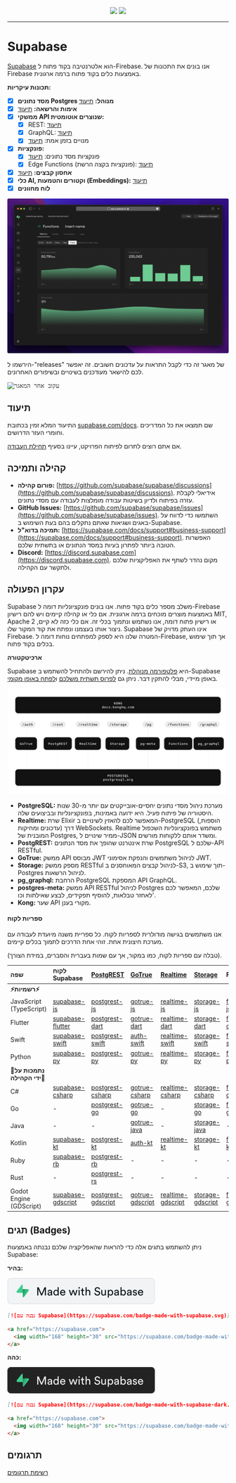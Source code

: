 <p align="center">
<img src="https://user-images.githubusercontent.com/8291514/213727234-cda046d6-28c6-491a-b284-b86c5cede25d.png#gh-light-mode-only">
<img src="https://user-images.githubusercontent.com/8291514/213727225-56186826-bee8-43b5-9b15-86e839d89393.png#gh-dark-mode-only">
</p>

---

# Supabase

[Supabase](https://supabase.com) הוא אלטרנטיבה בקוד פתוח ל-Firebase. אנו בונים את התכונות של Firebase באמצעות כלים בקוד פתוח ברמה ארגונית.

**תכונות עיקריות:**

- [x] **מסד נתונים Postgres מנוהל:** [תיעוד](https://supabase.com/docs/guides/database)
- [x] **אימות והרשאה:** [תיעוד](https://supabase.com/docs/guides/auth)
- [x] **ממשקי API שנוצרים אוטומטית:**
    - [x] REST: [תיעוד](https://supabase.com/docs/guides/api)
    - [x] GraphQL: [תיעוד](https://supabase.com/docs/guides/graphql)
    - [x] מנויים בזמן אמת: [תיעוד](https://supabase.com/docs/guides/realtime)
- [x] **פונקציות:**
    - [x] פונקציות מסד נתונים: [תיעוד](https://supabase.com/docs/guides/database/functions)
    - [x] Edge Functions (פונקציות בקצה הרשת): [תיעוד](https://supabase.com/docs/guides/functions)
- [x] **אחסון קבצים:** [תיעוד](https://supabase.com/docs/guides/storage)
- [x] **כלי AI, וקטורים והטמעות (Embeddings):** [תיעוד](https://supabase.com/docs/guides/ai)
- [x] **לוח מחוונים**

![לוח מחוונים של Supabase](https://raw.githubusercontent.com/supabase/supabase/master/apps/www/public/images/github/supabase-dashboard.png)

הירשמו ל-"releases" של מאגר זה כדי לקבל התראות על עדכונים חשובים. זה יאפשר לכם להישאר מעודכנים בשינויים ובשיפורים האחרונים.

<kbd><img src="https://raw.githubusercontent.com/supabase/supabase/d5f7f413ab356dc1a92075cb3cee4e40a957d5b1/web/static/watch-repo.gif" alt="עקוב אחר המאגר"/></kbd>

## תיעוד

התיעוד המלא זמין בכתובת [supabase.com/docs](https://supabase.com/docs). שם תמצאו את כל המדריכים וחומרי העזר הדרושים.

אם אתם רוצים לתרום לפיתוח הפרויקט, עיינו בסעיף [תחילת העבודה](./../DEVELOPERS.md).

## קהילה ותמיכה

*   **פורום קהילה:** [https://github.com/supabase/supabase/discussions](https://github.com/supabase/supabase/discussions). אידיאלי לקבלת עזרה בפיתוח ולדיון בשיטות עבודה מומלצות לעבודה עם מסדי נתונים.
*   **GitHub Issues:** [https://github.com/supabase/supabase/issues](https://github.com/supabase/supabase/issues). השתמשו כדי לדווח על באגים ושגיאות שאתם נתקלים בהם בעת השימוש ב-Supabase.
*   **תמיכה בדוא"ל:** [https://supabase.com/docs/support#business-support](https://supabase.com/docs/support#business-support). האפשרות הטובה ביותר לפתרון בעיות במסד הנתונים או בתשתית שלכם.
*   **Discord:** [https://discord.supabase.com](https://discord.supabase.com). מקום נהדר לשתף את האפליקציות שלכם ולתקשר עם הקהילה.

## עקרון הפעולה

Supabase משלב מספר כלים בקוד פתוח. אנו בונים פונקציונליות דומה ל-Firebase באמצעות מוצרים מוכחים ברמה ארגונית. אם כלי או קהילה קיימים ויש להם רישיון MIT, Apache 2 או רישיון פתוח דומה, אנו נשתמש ונתמוך בכלי זה. אם כלי כזה לא קיים, ניצור אותו בעצמנו ונפתח את קוד המקור שלו. Supabase אינו העתק מדויק של Firebase. המטרה שלנו היא לספק למפתחים נוחות דומה ל-Firebase, אך תוך שימוש בכלים בקוד פתוח.

**ארכיטקטורה**

Supabase היא [פלטפורמה מנוהלת](https://supabase.com/dashboard). ניתן להירשם ולהתחיל להשתמש ב-Supabase באופן מיידי, מבלי להתקין דבר. ניתן גם [לפרוס תשתית משלכם](https://supabase.com/docs/guides/hosting/overview) ו[לפתח באופן מקומי](https://supabase.com/docs/guides/local-development).

![ארכיטקטורה](./../apps/docs/public/img/supabase-architecture.svg)

*   **PostgreSQL:** מערכת ניהול מסדי נתונים יחסיים-אובייקטים עם יותר מ-30 שנות היסטוריה של פיתוח פעיל. היא ידועה באמינות, בפונקציונליות ובביצועים שלה.
*   **Realtime:** שרת Elixir המאפשר לכם להאזין לשינויים ב-PostgreSQL (הוספות, עדכונים ומחיקות) דרך WebSockets. Realtime משתמש בפונקציונליות השכפול המובנית של Postgres, ממיר שינויים ל-JSON ומשדר אותם ללקוחות מורשים.
*   **PostgREST:** שרת אינטרנט שהופך את מסד הנתונים PostgreSQL שלכם ל-API RESTful.
*   **GoTrue:** ממשק API מבוסס JWT לניהול משתמשים והנפקת אסימוני JWT.
*   **Storage:** מספק ממשק RESTful לניהול קבצים המאוחסנים ב-S3, תוך שימוש ב-Postgres לניהול הרשאות.
*   **pg_graphql:** הרחבת PostgreSQL המספקת API GraphQL.
*   **postgres-meta:** ממשק API RESTful לניהול Postgres שלכם, המאפשר לכם לאחזר טבלאות, להוסיף תפקידים, לבצע שאילתות וכו'.
*   **Kong:** שער API מקורי בענן.

#### ספריות לקוח

אנו משתמשים בגישה מודולרית לספריות לקוח. כל ספריית משנה מיועדת לעבודה עם מערכת חיצונית אחת. זוהי אחת הדרכים לתמוך בכלים קיימים.

(טבלה עם ספריות לקוח, כמו במקור, אך עם שמות בעברית והסברים, במידת הצורך).

| שפה                       | לקוח Supabase                                                     | [PostgREST](https://www.postgresql.org/)                                                                         | [GoTrue](https://github.com/supabase/gotrue)                                                                                | [Realtime](https://github.com/supabase/realtime)                                                                              | [Storage](https://github.com/supabase/storage-api)                                                                                 | Functions                                                                               |
| :-------------------------- | :------------------------------------------------------------------ | :-------------------------------------------------------------------------------- | :------------------------------------------------------------------------------------ | :----------------------------------------------------------------------------------- | :-------------------------------------------------------------------------------------- | :----------------------------------------------------------------------------------- |
| **⚡️רשמיות⚡️**      |                                                                     |                                                                                   |                                                                                      |                                                                                     |                                                                                        |                                                                                      |
| JavaScript (TypeScript)     | [supabase-js](https://github.com/supabase/supabase-js)               | [postgrest-js](https://github.com/supabase/postgrest-js)                             | [gotrue-js](https://github.com/supabase/gotrue-js)                                     | [realtime-js](https://github.com/supabase/realtime-js)                                 | [storage-js](https://github.com/supabase/storage-js)                                   | [functions-js](https://github.com/supabase/functions-js)                             |
| Flutter                     | [supabase-flutter](https://github.com/supabase/supabase-flutter)     | [postgrest-dart](https://github.com/supabase/postgrest-dart)                         | [gotrue-dart](https://github.com/supabase/gotrue-dart)                                 | [realtime-dart](https://github.com/supabase/realtime-dart)                             | [storage-dart](https://github.com/supabase/storage-dart)                               | [functions-dart](https://github.com/supabase/functions-dart)                         |
| Swift                      | [supabase-swift](https://github.com/supabase/supabase-swift)          | [postgrest-swift](https://github.com/supabase/supabase-swift/tree/main/Sources/PostgREST) | [auth-swift](https://github.com/supabase/supabase-swift/tree/main/Sources/Auth)     | [realtime-swift](https://github.com/supabase/supabase-swift/tree/main/Sources/Realtime) | [storage-swift](https://github.com/supabase/supabase-swift/tree/main/Sources/Storage) | [functions-swift](https://github.com/supabase/supabase-swift/tree/main/Sources/Functions) |
| Python                      | [supabase-py](https://github.com/supabase/supabase-py)               | [postgrest-py](https://github.com/supabase/postgrest-py)                             | [gotrue-py](https://github.com/supabase/gotrue-py)                                     | [realtime-py](https://github.com/supabase/realtime-py)                                 | [storage-py](https://github.com/supabase/storage-py)                                   | [functions-py](https://github.com/supabase/functions-py)                             |
| **💚נתמכות על ידי הקהילה💚** |                                                                     |                                                                                   |                                                                                      |                                                                                     |                                                                                        |                                                                                      |
| C#                          | [supabase-csharp](https://github.com/supabase-community/supabase-csharp) | [postgrest-csharp](https://github.com/supabase-community/postgrest-csharp)           | [gotrue-csharp](https://github.com/supabase-community/gotrue-csharp)                 | [realtime-csharp](https://github.com/supabase-community/realtime-csharp)             | [storage-csharp](https://github.com/supabase-community/storage-csharp)                 | [functions-csharp](https://github.com/supabase-community/functions-csharp)           |
| Go                          | -                                                                   | [postgrest-go](https://github.com/supabase-community/postgrest-go)                     | [gotrue-go](https://github.com/supabase-community/gotrue-go)                           | -                                                                                   | [storage-go](https://github.com/supabase-community/storage-go)                       | [functions-go](https://github.com/supabase-community/functions-go)                   |
| Java                        | -                                                                   | -                                                                                   | [gotrue-java](https://github.com/supabase-community/gotrue-java)                       | -                                                                                   | [storage-java](https://github.com/supabase-community/storage-java)                   | -                                                                                   |
| Kotlin                      | [supabase-kt](https://github.com/supabase-community/supabase-kt)       | [postgrest-kt](https://github.com/supabase-community/supabase-kt/tree/master/Postgrest) | [auth-kt](https://github.com/supabase-community/supabase-kt/tree/master/Auth)         | [realtime-kt](https://github.com/supabase-community/supabase-kt/tree/master/Realtime)   | [storage-kt](https://github.com/supabase-community/supabase-kt/tree/master/Storage)   | [functions-kt](https://github.com/supabase-community/supabase-kt/tree/master/Functions) |
| Ruby                      | [supabase-rb](https://github.com/supabase-community/supabase-rb)      |      [postgrest-rb](https://github.com/supabase-community/postgrest-rb)                                                                             |    -                                                                                  |        -                                                                            |     -                                                                                 |          -                                                                          |
| Rust                      |      -                                                                 |       [postgrest-rs](https://github.com/supabase-community/postgrest-rs)                                                                            |      -                                                                                 |       -                                                                             |       -                                                                                |         -                                                                           |
| Godot Engine (GDScript)      |   [supabase-gdscript](https://github.com/supabase-community/godot-engine.supabase)                                                                  |        [postgrest-gdscript](https://github.com/supabase-community/postgrest-gdscript)                                                                            |        [gotrue-gdscript](https://github.com/supabase-community/gotrue-gdscript)                                                                                |    [realtime-gdscript](https://github.com/supabase-community/realtime-gdscript)                                                                                  |         [storage-gdscript](https://github.com/supabase-community/storage-gdscript)                                                                                 |  [functions-gdscript](https://github.com/supabase-community/functions-gdscript)                                                                                       |

## תגים (Badges)

ניתן להשתמש בתגים אלה כדי להראות שהאפליקציה שלכם נבנתה באמצעות Supabase:

**בהיר:**

![נבנה עם Supabase](./../apps/www/public/badge-made-with-supabase.svg)

```md
[![נבנה עם Supabase](https://supabase.com/badge-made-with-supabase.svg)](https://supabase.com)
```

```html
<a href="https://supabase.com">
  <img width="168" height="30" src="https://supabase.com/badge-made-with-supabase.svg" alt="נבנה עם Supabase" />
</a>
```

**כהה:**

![נבנה עם Supabase (גרסה כהה)](./../apps/www/public/badge-made-with-supabase-dark.svg)

```md
[![נבנה עם Supabase](https://supabase.com/badge-made-with-supabase-dark.svg)](https://supabase.com)
```

```html
<a href="https://supabase.com">
  <img width="168" height="30" src="https://supabase.com/badge-made-with-supabase-dark.svg" alt="נבנה עם Supabase" />
</a>
```

## תרגומים

[רשימת תרגומים](./languages.md)
